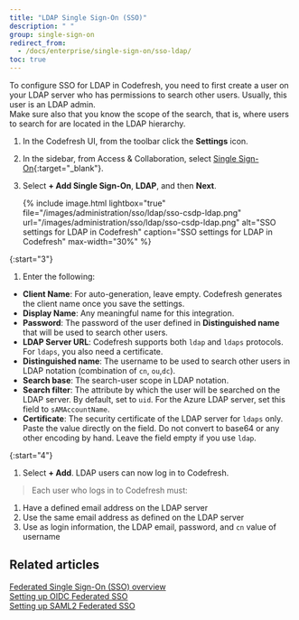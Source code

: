 ```yaml
---
title: "LDAP Single Sign-On (SSO)"
description: " "
group: single-sign-on
redirect_from:
  - /docs/enterprise/single-sign-on/sso-ldap/
toc: true
---
```


To configure SSO for LDAP in Codefresh, you need to first create a user on your LDAP server who has permissions to search other users. Usually,
this user is an LDAP admin.  
Make sure also that you know the scope of the search, that is, where users to search for are located in the LDAP hierarchy.

1. In the Codefresh UI, from the toolbar click the **Settings** icon.
1. In the sidebar, from Access & Collaboration, select [Single Sign-On](https://g.codefresh.io/2.0/account-settings/single-sign-on){:target="\_blank"}.
1. Select **+ Add Single Sign-On**, **LDAP**, and then **Next**.

   {% include image.html 
  lightbox="true" 
  file="/images/administration/sso/ldap/sso-csdp-ldap.png" 
  url="/images/administration/sso/ldap/sso-csdp-ldap.png"
  alt="SSO settings for LDAP in Codefresh"
  caption="SSO settings for LDAP in Codefresh"
  max-width="30%"
  %} 

{:start="3"}
1. Enter the following:
  * **Client Name**: For auto-generation, leave empty. Codefresh generates the client name once you save the settings.
  * **Display Name**: Any meaningful name for this integration.
  * **Password**: The password of the user defined in **Distinguished name** that will be used to search other users.
  * **LDAP Server URL**: Codefresh supports both `ldap` and `ldaps` protocols. For `ldaps`, you also need a certificate.
  * **Distinguished name**: The username to be used to search other users in LDAP notation (combination of `cn`, `ou`,`dc`).
  * **Search base**: The search-user scope in LDAP notation.
  * **Search filter**: The attribute by which the user will be searched on the LDAP server. By default, set to `uid`. For the Azure LDAP server, set this field to `sAMAccountName`.
  * **Certificate**: The security certificate of the LDAP server for `ldaps` only. Paste the value directly on the field. Do not convert to base64 or any other encoding by hand.  Leave the field empty if you use `ldap`.

{:start="4"} 
1. Select **+ Add**. LDAP users can now log in to Codefresh.

>Each user who logs in to Codefresh must:
  1. Have a defined email address on the LDAP server
  1. Use the same email address as defined on the LDAP server
  1. Use as login information, the LDAP email, password, and `cn` value of username

## Related articles
[Federated Single Sign-On (SSO) overview]({{site.baseurl}}/docs/single-sign-on)  
[Setting up OIDC Federated SSO]({{site.baseurl}}/docs/single-sign-on/oidc)   
[Setting up SAML2 Federated SSO]({{site.baseurl}}/docs/single-sign-on/saml)  
